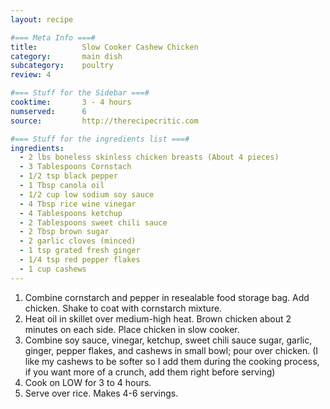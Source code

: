 ```yaml
---
layout: recipe

#=== Meta Info ===#
title: 			Slow Cooker Cashew Chicken
category:		main dish					
subcategory:	poultry
review: 4

#=== Stuff for the Sidebar ===#
cooktime:		3 - 4 hours
numserved:		6
source:			http://therecipecritic.com

#=== Stuff for the ingredients list ===#
ingredients:
  - 2 lbs boneless skinless chicken breasts (About 4 pieces)
  - 3 Tablespoons Cornstach
  - 1/2 tsp black pepper
  - 1 Tbsp canola oil
  - 1/2 cup low sodium soy sauce
  - 4 Tbsp rice wine vinegar
  - 4 Tablespoons ketchup
  - 2 Tablespoons sweet chili sauce
  - 2 Tbsp brown sugar
  - 2 garlic cloves (minced)
  - 1 tsp grated fresh ginger
  - 1/4 tsp red pepper flakes
  - 1 cup cashews
---
```


1. Combine cornstarch and pepper in resealable food storage bag. Add chicken. Shake to coat with cornstarch mixture.
2. Heat oil in skillet over medium-high heat. Brown chicken about 2 minutes on each side. Place chicken in slow cooker.
3. Combine soy sauce, vinegar, ketchup, sweet chili sauce sugar, garlic, ginger, pepper flakes, and cashews in small bowl; pour over chicken. (I like my cashews to be softer so I add them during the cooking process, if you want more of a crunch, add them right before serving)
4. Cook on LOW for 3 to 4 hours.
5. Serve over rice. Makes 4-6 servings.
